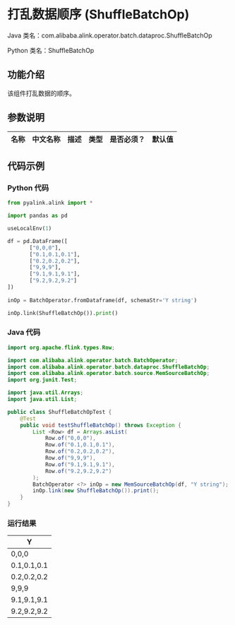 # 打乱数据顺序 (ShuffleBatchOp)
Java 类名：com.alibaba.alink.operator.batch.dataproc.ShuffleBatchOp

Python 类名：ShuffleBatchOp


## 功能介绍
该组件打乱数据的顺序。

## 参数说明

| 名称 | 中文名称 | 描述 | 类型 | 是否必须？ | 默认值 |
| --- | --- | --- | --- | --- | --- |




## 代码示例
### Python 代码
```python
from pyalink.alink import *

import pandas as pd

useLocalEnv(1)

df = pd.DataFrame([
       ["0,0,0"],
       ["0.1,0.1,0.1"],
       ["0.2,0.2,0.2"],
       ["9,9,9"],
       ["9.1,9.1,9.1"],
       ["9.2,9.2,9.2"]
])
     
inOp = BatchOperator.fromDataframe(df, schemaStr='Y string')

inOp.link(ShuffleBatchOp()).print()

```
### Java 代码
```java
import org.apache.flink.types.Row;

import com.alibaba.alink.operator.batch.BatchOperator;
import com.alibaba.alink.operator.batch.dataproc.ShuffleBatchOp;
import com.alibaba.alink.operator.batch.source.MemSourceBatchOp;
import org.junit.Test;

import java.util.Arrays;
import java.util.List;

public class ShuffleBatchOpTest {
	@Test
	public void testShuffleBatchOp() throws Exception {
		List <Row> df = Arrays.asList(
			Row.of("0,0,0"),
			Row.of("0.1,0.1,0.1"),
			Row.of("0.2,0.2,0.2"),
			Row.of("9,9,9"),
			Row.of("9.1,9.1,9.1"),
			Row.of("9.2,9.2,9.2")
		);
		BatchOperator <?> inOp = new MemSourceBatchOp(df, "Y string");
		inOp.link(new ShuffleBatchOp()).print();
	}
}
```

### 运行结果


|Y
|---
|0,0,0
|0.1,0.1,0.1
|0.2,0.2,0.2
|9,9,9
|9.1,9.1,9.1
|9.2,9.2,9.2

